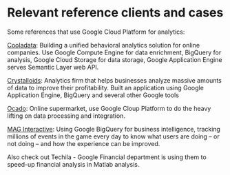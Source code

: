 # Relevant reference clients and cases

Some references that use Google Cloud Platform for analytics:

[Cooladata](http://googlecloudplatform.blogspot.se/2013/12/cooladata-digs-into-the-why-of-online-consumer-behavior-with-help-from-google-compute-engine.html): Building a unified behavioral analytics solution for online companies. Use Google Compute Engine for data enrichment, BigQuery for analysis, Google Cloud Storage for data storage, Google Application Engine serves Semantic Layer web API.

[Crystalloids](https://cloud.google.com/files/Crystalloids.pdf): Analytics firm that helps businesses analyze massive amounts of data to improve their profitability. Built an application using Google Application Engine, BigQuery and several other Google tools

[Ocado](http://googlecloudplatform.blogspot.se/2014/02/ocado-uses-google-cloud-platform-to-make-online-food-shopping-a-breeze.html): Online supermarket, use Google Cloup Platform to do the heavy lifting on data processing and integration. 

[MAG Interactive](http://googlecloudplatform.blogspot.no/2013/11/google-app-engine-helps-mag-interactive.html): Using Google BigQuery for business intelligence, tracking 
millions of events in the game every day to know what users are doing – or not doing – and how the experience can be improved.

Also check out Techila - Google Financial department is using them to speed-up financial analysis in Matlab analysis.

